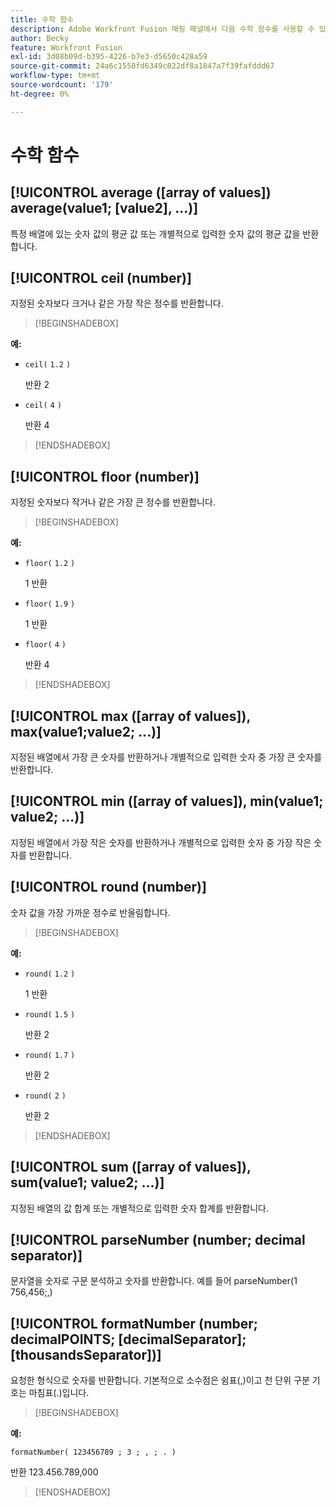 ```yaml
---
title: 수학 함수
description: Adobe Workfront Fusion 매핑 패널에서 다음 수학 함수를 사용할 수 있습니다.
author: Becky
feature: Workfront Fusion
exl-id: 3d08b09d-b395-4226-b7e3-d5650c428a59
source-git-commit: 24a6c1558fd6349c022df8a1847a7f39fafddd67
workflow-type: tm+mt
source-wordcount: '179'
ht-degree: 0%

---
```


# 수학 함수

## [!UICONTROL average ([array of values]) average(value1; [value2], ...)]

특정 배열에 있는 숫자 값의 평균 값 또는 개별적으로 입력한 숫자 값의 평균 값을 반환합니다.

## [!UICONTROL ceil (number)]

지정된 숫자보다 크거나 같은 가장 작은 정수를 반환합니다.

>[!BEGINSHADEBOX]

**예:**

* `ceil(` `1.2` `)`

  반환 2

* `ceil(` `4` `)`

  반환 4

>[!ENDSHADEBOX]

## [!UICONTROL floor (number)]

지정된 숫자보다 작거나 같은 가장 큰 정수를 반환합니다.

>[!BEGINSHADEBOX]

**예:**

* `floor(` `1.2` `)`

  1 반환

* `floor(` `1.9` `)`

  1 반환

* `floor(` `4` `)`

  반환 4

>[!ENDSHADEBOX]

## [!UICONTROL max ([array of values]), max(value1;value2; ...)]

지정된 배열에서 가장 큰 숫자를 반환하거나 개별적으로 입력한 숫자 중 가장 큰 숫자를 반환합니다.

## [!UICONTROL min ([array of values]), min(value1; value2; ...)]

지정된 배열에서 가장 작은 숫자를 반환하거나 개별적으로 입력한 숫자 중 가장 작은 숫자를 반환합니다.

## [!UICONTROL round (number)]

숫자 값을 가장 가까운 정수로 반올림합니다.

>[!BEGINSHADEBOX]

**예:**

* `round(` `1.2` `)`

  1 반환

* `round(` `1.5` `)`

  반환 2

* `round(` `1.7` `)`

  반환 2

* `round(` `2` `)`

  반환 2

>[!ENDSHADEBOX]

## [!UICONTROL sum ([array of values]), sum(value1; value2; ...)]

지정된 배열의 값 합계 또는 개별적으로 입력한 숫자 합계를 반환합니다.

## [!UICONTROL parseNumber (number; decimal separator)]

문자열을 숫자로 구문 분석하고 숫자를 반환합니다. 예를 들어 parseNumber(1 756,456;,)

## [!UICONTROL formatNumber (number; decimalPOINTS; [decimalSeparator]; [thousandsSeparator])]

요청한 형식으로 숫자를 반환합니다. 기본적으로 소수점은 쉼표(,)이고 천 단위 구분 기호는 마침표(.)입니다.

>[!BEGINSHADEBOX]

**예:**

`formatNumber( 123456789 ; 3 ; , ; . )`

반환 123.456.789,000

>[!ENDSHADEBOX]
